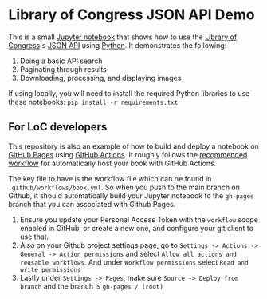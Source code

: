 # Library of Congress JSON API Demo

This is a small [Jupyter notebook](https://jupyterbook.org/) that shows how to use the [Library of Congress](https://www.loc.gov/)'s [JSON API](https://www.loc.gov/apis/json-and-yaml/) using [Python](https://www.python.org/).  It demonstrates the following:

1. Doing a basic API search
2. Paginating through results
3. Downloading, processing, and displaying images

If using locally, you will need to install the required Python libraries to use these notebooks: `pip install -r requirements.txt`

## For LoC developers

This repository is also an example of how to build and deploy a notebook on [GitHub Pages](https://pages.github.com/) using [GitHub Actions](https://docs.github.com/actions). It roughly follows the [recommended workflow](https://jupyterbook.org/en/stable/publish/gh-pages.html#automatically-host-your-book-with-github-actions) for automatically host your book with GitHub Actions.

The key file to have is the workflow file which can be found in `.github/workflows/book.yml`. So when you push to the main branch on Github, it should automatically build your Jupyter notebook to the `gh-pages` branch that you can associated with Github Pages.

1. Ensure you update your Personal Access Token with the `workflow` scope enabled in GitHub, or create a new one, and configure your git client to use that.
2. Also on your Github project settings page, go to `Settings -> Actions -> General -> Action permissions` and select `Allow all actions and reusable workflows`. And under `Workflow permissions` select `Read and write permissions`
3. Lastly under `Settings -> Pages`, make sure `Source -> Deploy from branch` and the branch is `gh-pages / (root)`
